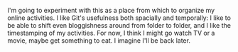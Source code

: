 I'm going to experiment with this as a place from which to organize my online activities. I like Git's usefulness both spacially and temporally: I like to be able to shift even bloggishness around from folder to folder, and I like the timestamping of my activities. For now, I think I might go watch TV or a movie, maybe get something to eat. I imagine I'll be back later.